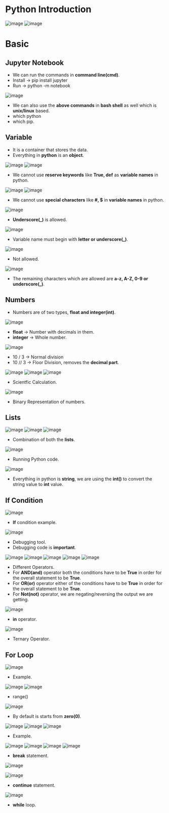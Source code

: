 # Python Introduction

![image](https://github.com/arghanath007/Python/assets/54589605/51d61758-e1b6-40c3-9842-2403cdcc7ba3)
![image](https://github.com/arghanath007/Python/assets/54589605/da2a02c2-6083-4ed4-a647-7a0f0824b315)

# Basic

## Jupyter Notebook

* We can run the commands in **command line(cmd)**.
* Install -> pip install jupyter
* Run -> python -m notebook

![image](https://github.com/arghanath007/Python/assets/54589605/294d496e-5537-45a6-8af0-c0ecffe14694)

* We can also use the **above commands** in **bash shell** as well which is **unix/linux** based.
* which python
* which pip.

## Variable

* It is a container that stores the data.
* Everything in **python** is an **object**.

![image](https://github.com/arghanath007/Python/assets/54589605/0c1e912e-66fc-49a9-999a-12a43452d6b2)
![image](https://github.com/arghanath007/Python/assets/54589605/bd703949-4875-4e16-90a7-0400c431cba0)

* We cannot use **reserve keywords** like **True, def** as **variable names** in python. 

![image](https://github.com/arghanath007/Python/assets/54589605/4e577654-e579-4011-8e7c-e76e978f19dc)
![image](https://github.com/arghanath007/Python/assets/54589605/216d3911-e5ec-45ab-a951-f2580bdc9780)

* We cannot use **special characters** like **#, $** in **variable names** in python. 

![image](https://github.com/arghanath007/Python/assets/54589605/49d0e91a-848b-4108-b5cf-806f46226f22)

* **Underscore(_)** is allowed.

![image](https://github.com/arghanath007/Python/assets/54589605/cd395f1f-b1b3-4ffe-bde7-e2754ea8a424)

* Variable name must begin with **letter or underscore(_)**.

![image](https://github.com/arghanath007/Python/assets/54589605/d84882dd-b60b-41df-a3b8-74923cd2df69)

* Not allowed.

![image](https://github.com/arghanath007/Python/assets/54589605/d8f0aa96-aa26-40e1-9f07-ded92a40cc71)

* The remaining characters which are allowed are **a-z, A-Z, 0-9 or underscore(_)**. 

## Numbers

* Numbers are of two types, **float and integer(int)**.

![image](https://github.com/arghanath007/Python/assets/54589605/5279a0a5-9794-4aee-a16c-2fc397167e89)

* **float** -> Number with decimals in them.
* **integer** -> Whole number.

![image](https://github.com/arghanath007/Python/assets/54589605/d6e3830c-5faa-42ba-ac39-94f451b866fd)

* 10 / 3 -> Normal division
* 10 // 3 -> Floor Division, removes the **decimal part**. 

![image](https://github.com/arghanath007/Python/assets/54589605/f590d7c1-e5c7-4537-ae33-5f5c7fdaed3b)
![image](https://github.com/arghanath007/Python/assets/54589605/98af1f2f-232a-4d5f-ad9a-d4d3896061a4)
![image](https://github.com/arghanath007/Python/assets/54589605/89055766-3038-4b37-901b-ed4caf12e0dc)

* Scientfic Calculation.

![image](https://github.com/arghanath007/Python/assets/54589605/cf6302a2-b336-4179-a12a-ca09b9c412ff)

* Binary Representation of numbers.

## Lists

![image](https://github.com/arghanath007/Python/assets/54589605/27a12af7-e2b8-485b-a2e7-e23bd597790a)
![image](https://github.com/arghanath007/Python/assets/54589605/85c529c3-b608-413d-80d7-369a95014659)
![image](https://github.com/arghanath007/Python/assets/54589605/9568ef9e-e4ab-4b80-9f84-004fc9f45d65)

* Combination of both the **lists**.

![image](https://github.com/arghanath007/Python/assets/54589605/f59d9239-455c-441b-b5ca-2058834c785b)

* Running Python code.

![image](https://github.com/arghanath007/Python/assets/54589605/2d183719-84e1-4f2a-a356-e945114621e1)

* Everything in python is **string**, we are using the **int()** to convert the string value to **int** value.

## If Condition

![image](https://github.com/arghanath007/Python/assets/54589605/ce62947a-eeaa-469d-8697-d1463b32b7ef)

* **If** condition example.

![image](https://github.com/arghanath007/Python/assets/54589605/d48f4dc0-b84a-4f86-941e-36029faca3b5)

* Debugging tool.
* Debugging code is **important**.

![image](https://github.com/arghanath007/Python/assets/54589605/10bcf9c1-d802-452e-aab9-848a06727504)
![image](https://github.com/arghanath007/Python/assets/54589605/654e4e98-4e8c-4c80-a675-a728d79884b8)
![image](https://github.com/arghanath007/Python/assets/54589605/e87409af-35ee-43bf-9335-9e724ae4d1e3)
![image](https://github.com/arghanath007/Python/assets/54589605/231d6bfc-bd94-40af-945d-44fe4c6d1a5e)
![image](https://github.com/arghanath007/Python/assets/54589605/2e1b88ec-05c6-4e7c-91cf-c7f24ec910bc)

* Different Operators.
* For **AND(and)** operator both the conditions have to be **True** in order for the overall statement to be **True**.
* For **OR(or)** operator either of the conditions have to be **True** in order for the overall statement to be **True**.
* For **Not(not)** operator, we are negating/reversing the output we are getting.

![image](https://github.com/arghanath007/Python/assets/54589605/bce87bf5-d7df-4e70-af1b-928a89285957)

* **in** operator.

![image](https://github.com/arghanath007/Python/assets/54589605/bdbdb32e-9acc-4d5c-9b74-6174c6573c5c)

* Ternary Operator.

## For Loop

![image](https://github.com/arghanath007/Python/assets/54589605/610539e7-0954-4384-9f49-58a267b8884d)

* Example.

![image](https://github.com/arghanath007/Python/assets/54589605/5315e96f-7caf-453a-a6d0-2b8e28a1557c)
![image](https://github.com/arghanath007/Python/assets/54589605/b17d3214-fc54-4170-b169-edd377a7cfa1)

* range()

![image](https://github.com/arghanath007/Python/assets/54589605/2005cb7b-eb4a-4ce6-8a33-ae919888cc4b)

* By default is starts from **zero(0)**.

![image](https://github.com/arghanath007/Python/assets/54589605/3d5241f2-6a11-449f-b270-af0b1b4cef6a)
![image](https://github.com/arghanath007/Python/assets/54589605/6bdf3023-43e5-4f7e-a854-e00591c58321)
![image](https://github.com/arghanath007/Python/assets/54589605/df002400-21c8-47be-a382-86252b3e8f06)

* Example.

![image](https://github.com/arghanath007/Python/assets/54589605/ef815bb7-3120-4ecc-a7bf-fe2adbc4435f)
![image](https://github.com/arghanath007/Python/assets/54589605/d1f37f46-6cfa-4117-bbe5-54708f5aa004)
![image](https://github.com/arghanath007/Python/assets/54589605/60de0c25-c101-4ce2-b753-6f01a158cf44)
![image](https://github.com/arghanath007/Python/assets/54589605/ff503a04-692f-4333-8786-1f8348e877ec)

* **break** statement.

![image](https://github.com/arghanath007/Python/assets/54589605/b48109bd-d63f-4a93-951d-bbc1642cbdb7)

![image](https://github.com/arghanath007/Python/assets/54589605/12d19ab6-61ee-4fc6-9045-44a39b26305d)

* **continue** statement.

![image](https://github.com/arghanath007/Python/assets/54589605/2901ee06-0679-4e98-9253-fed261d0cc7d)

* **while** loop.












